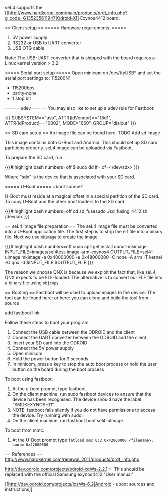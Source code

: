 seL4 supports the [[http://www.hardkernel.com/main/products/prdt_info.php?g_code=G135235611947|Odroid-X]] Exynos4412 board.

== Client setup ==
===== Hardware requirements: =====
 1. 5V power supply
 1. RS232 or USB to UART converter
 1. USB OTG cable

Note: The USB-UART converter that is shipped with the board requires a Linux kernel version > 3.2

===== Serial port setup =====
Open minicom on /dev/ttyUSB* and set the serial port settings to: 115200N1

 * 115200bps
 * parity-none
 * 1 stop bit

===== udev =====
You may also like to set up a udev rule for Fastboot:

{{{
SUBSYSTEM=="usb", ATTR{idVendor}=="18d1", ATTR{idProduct}=="0002", MODE="660", GROUP="dialout"
}}}


== SD card setup ==
An image file can be found here:
TODO Add sd image


This image contains both U-Boot and Android. This should set up SD card partitions properly. seL4 image can be uploaded via Fastboot.

To prepare the SD card, run

{{{#!highlight bash numbers=off
$ sudo dd if=<image file> of=</dev/sdx>
}}}


Where "sdx" is the device that is associated with your SD card.

===== U-Boot =====
<TODO> Uboot source?

U-Boot must reside at a magical offset in a special partition of the SD card. To copy U-Boot and the other boot loaders to the SD card:

{{{#!highlight bash numbers=off
cd sd_fusesudo
./sd_fusing_4412.sh /dev/sdx
}}}


== seL4 Image file preparation ==
The seL4 image file must be converted into a U-Boot application file. The first step is to strip the elf file into a binary file. Next we use `mkimage` to create the image.

{{{#!highlight bash numbers=off
sudo apt-get install uboot-mkimage
INPUT_FILE=images/sel4test-image-arm-exynos4
OUTPUT_FILE=sel4-uImage
mkimage -a 0x48000000 -e 0x48000000 -C none -A arm -T kernel -O qnx -d $INPUT_FILE $OUTPUT_FILE
}}}


The reason we choose QNX is because we exploit the fact that, like seL4, QNX expects to be ELF-loaded. The alternative is to convert our ELF file into a binary file using `objcopy`.

== Booting ==
Fastboot will be used to upload images to the device. The tool can be found here:  or here: you can clone and build the tool from source

<TODO> add fastboot link


Follow these steps to boot your program:

 1. Connect the USB cable between the ODROID and the client
 1. Connect the UART converter between the ODROID and the client
 1. Insert your SD card into the ODROID
 1. Connect the 5V power supply
 1. Open minicom
 1. Hold the power button for 3 seconds
 1. In minicom, press a key to stop the auto boot process or hold the user button on the board during the boot process

To boot using fastboot:

 1. At the u-boot prompt, type fastboot
 1. On the client machine, run sudo fastboot devices to ensure that the device has been recognised. The device should have the label "SMDKEXYNOS-01".
  1. NOTE: fastboot fails silently if you do not have permissions to access the device. Try running with sudo.
 1. On the client machine, run fastboot boot sel4-uImage

To boot from mmc:

 1. At the U-Boot prompt type `fatload mmc 0:2 0x42000000 <filename>; bootm 0x42000000`

== References ==
http://www.hardkernel.com/renewal_2011/products/prdt_info.php

http://dev.odroid.com/projects/odroid-xq/#s-2.2.1 <- This should be replaced with the official Samsung exynos4412 "User manual"

[[http://dev.odroid.com/projects/ics/#s-6.2|Android - uboot sources and instructions]]
